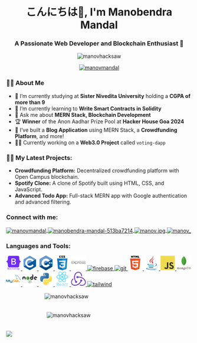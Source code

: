 <h1 align="center">こんにちは👋, I'm Manobendra Mandal</h1>
<h3 align="center">A Passionate Web Developer and Blockchain Enthusiast 🚀</h3>

<p align="center"> 
  <img src="https://komarev.com/ghpvc/?username=manovhacksaw&label=Profile%20views&color=0e75b6&style=flat" alt="manovhacksaw" /> 
</p>

<p align="center"> 
  <a href="https://twitter.com/manovmandal" target="blank">
    <img src="https://img.shields.io/twitter/follow/manovmandal?logo=twitter&style=for-the-badge" alt="manovmandal" />
  </a> 
</p>

###  👨🏻 About Me
- 🏫 I’m currently studying at **Sister Nivedita University** holding a **CGPA of more than 9**
- 🌱 I’m currently learning to **Write Smart Contracts in Solidity**
- 💬 Ask me about **MERN Stack, Blockchain Development**
- 🏆 **Winner** of the Anon Aadhar Prize Pool at **Hacker House Goa 2024** 
- 🚀 I’ve built a **Blog Application** using MERN Stack, a **Crowdfunding Platform**, and more!
- 👨‍💻 Currently working on a **Web3.0 Project** called `voting-dapp`

### 👨‍💻 My Latest Projects:
- **Crowdfunding Platform:** Decentralized crowdfunding platform with Open Campus blockchain.
- **Spotify Clone:** A clone of Spotify built using HTML, CSS, and JavaScript.
- **Advanced Todo App:** Full-stack MERN app with Google authentication and advanced filtering.

<h3 align="left">Connect with me:</h3>
<p align="left">
  <a href="https://twitter.com/manovmandal" target="blank">
    <img align="center" src="https://raw.githubusercontent.com/rahuldkjain/github-profile-readme-generator/master/src/images/icons/Social/twitter.svg" alt="manovmandal" height="30" width="40" />
  </a>
  <a href="https://linkedin.com/in/manobendra-mandal-513ba7214" target="blank">
    <img align="center" src="https://raw.githubusercontent.com/rahuldkjain/github-profile-readme-generator/master/src/images/icons/Social/linked-in-alt.svg" alt="manobendra-mandal-513ba7214" height="30" width="40" />
  </a>
  <a href="https://instagram.com/manov.jpg" target="blank">
    <img align="center" src="https://raw.githubusercontent.com/rahuldkjain/github-profile-readme-generator/master/src/images/icons/Social/instagram.svg" alt="manov.jpg" height="30" width="40" />
  </a>
  <a href="https://www.leetcode.com/manov_" target="blank">
    <img align="center" src="https://raw.githubusercontent.com/rahuldkjain/github-profile-readme-generator/master/src/images/icons/Social/leet-code.svg" alt="manov_" height="30" width="40" />
  </a>
</p>

<h3 align="left">Languages and Tools:</h3>
<p align="left"> 
  <a href="https://getbootstrap.com" target="_blank" rel="noreferrer"> 
    <img src="https://raw.githubusercontent.com/devicons/devicon/master/icons/bootstrap/bootstrap-plain-wordmark.svg" alt="bootstrap" width="40" height="40"/> 
  </a> 
  <a href="https://www.cprogramming.com/" target="_blank" rel="noreferrer"> 
    <img src="https://raw.githubusercontent.com/devicons/devicon/master/icons/c/c-original.svg" alt="c" width="40" height="40"/> 
  </a> 
  <a href="https://www.w3schools.com/cpp/" target="_blank" rel="noreferrer"> 
    <img src="https://raw.githubusercontent.com/devicons/devicon/master/icons/cplusplus/cplusplus-original.svg" alt="cplusplus" width="40" height="40"/> 
  </a> 
  <a href="https://www.w3schools.com/css/" target="_blank" rel="noreferrer"> 
    <img src="https://raw.githubusercontent.com/devicons/devicon/master/icons/css3/css3-original-wordmark.svg" alt="css3" width="40" height="40"/> 
  </a> 
  <a href="https://expressjs.com" target="_blank" rel="noreferrer"> 
    <img src="https://raw.githubusercontent.com/devicons/devicon/master/icons/express/express-original-wordmark.svg" alt="express" width="40" height="40"/> 
  </a> 
  <a href="https://firebase.google.com/" target="_blank" rel="noreferrer"> 
    <img src="https://www.vectorlogo.zone/logos/firebase/firebase-icon.svg" alt="firebase" width="40" height="40"/> 
  </a> 
  <a href="https://git-scm.com/" target="_blank" rel="noreferrer"> 
    <img src="https://www.vectorlogo.zone/logos/git-scm/git-scm-icon.svg" alt="git" width="40" height="40"/> 
  </a> 
  <a href="https://www.w3.org/html/" target="_blank" rel="noreferrer"> 
    <img src="https://raw.githubusercontent.com/devicons/devicon/master/icons/html5/html5-original-wordmark.svg" alt="html5" width="40" height="40"/> 
  </a> 
  <a href="https://www.java.com" target="_blank" rel="noreferrer"> 
    <img src="https://raw.githubusercontent.com/devicons/devicon/master/icons/java/java-original.svg" alt="java" width="40" height="40"/> 
  </a> 
  <a href="https://developer.mozilla.org/en-US/docs/Web/JavaScript" target="_blank" rel="noreferrer"> 
    <img src="https://raw.githubusercontent.com/devicons/devicon/master/icons/javascript/javascript-original.svg" alt="javascript" width="40" height="40"/> 
  </a> 
  <a href="https://www.mongodb.com/" target="_blank" rel="noreferrer"> 
    <img src="https://raw.githubusercontent.com/devicons/devicon/master/icons/mongodb/mongodb-original-wordmark.svg" alt="mongodb" width="40" height="40"/> 
  </a> 
  <a href="https://www.mysql.com/" target="_blank" rel="noreferrer"> 
    <img src="https://raw.githubusercontent.com/devicons/devicon/master/icons/mysql/mysql-original-wordmark.svg" alt="mysql" width="40" height="40"/> 
  </a> 
  <a href="https://nodejs.org" target="_blank" rel="noreferrer"> 
    <img src="https://raw.githubusercontent.com/devicons/devicon/master/icons/nodejs/nodejs-original-wordmark.svg" alt="nodejs" width="40" height="40"/> 
  </a> 
  <a href="https://www.python.org" target="_blank" rel="noreferrer"> 
    <img src="https://raw.githubusercontent.com/devicons/devicon/master/icons/python/python-original.svg" alt="python" width="40" height="40"/> 
  </a> 
  <a href="https://reactjs.org/" target="_blank" rel="noreferrer"> 
    <img src="https://raw.githubusercontent.com/devicons/devicon/master/icons/react/react-original-wordmark.svg" alt="react" width="40" height="40"/> 
  </a> 
  <a href="https://redux.js.org" target="_blank" rel="noreferrer"> 
    <img src="https://raw.githubusercontent.com/devicons/devicon/master/icons/redux/redux-original.svg" alt="redux" width="40" height="40"/> 
  </a> 
  <a href="https://tailwindcss.com/" target="_blank" rel="noreferrer"> 
    <img src="https://www.vectorlogo.zone/logos/tailwindcss/tailwindcss-icon.svg" alt="tailwind" width="40" height="40"/> 
  </a> 
</p>



<p>&nbsp;<img align="center" width="520px" style="padding: 0px 100px" src="https://github-readme-stats.vercel.app/api?username=manovhacksaw&show_icons=true&locale=en&bg_color=000000&title_color=fbff00&text_color=ffffff&icon_color=fbff00" alt="manovhacksaw" /></p>


<p>
  <img align="center" width="500px" style="padding: 20px 110px" 
       src="https://github-readme-streak-stats.herokuapp.com/?user=manovhacksaw&background=000000&stroke=ffffff&ring=fbff00&fire=fbff00&currStreakLabel=fbff00&sideLabels=fbff00&sideNums=ffffff&dates=ffffff" 
       alt="manovhacksaw" />
</p>

<img src = "https://github-readme-activity-graph.vercel.app/graph?username=manovHacksaw&bg_color=000000&color=fbff00&line=f5d400&point=ffffff&area=true&hide_border=true)](https://github.com/ashutosh00710/github-readme-activity-graph"> </img>

